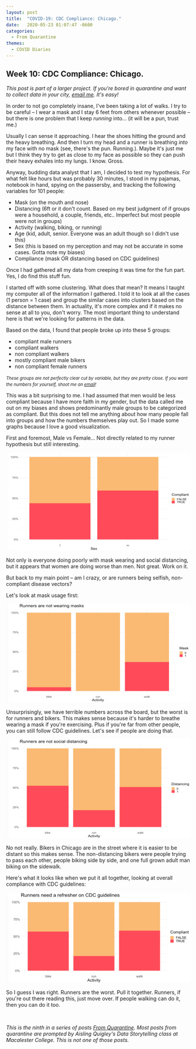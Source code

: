```yaml
---
layout: post
title:  "COVID-19: CDC Compliance: Chicago."
date:   2020-05-23 01:07:47 -0600
categories: 
  - From Quarantine
themes:
  - COVID Diaries
---
```


## Week 10: CDC Compliance: Chicago.

*This post is part of a larger project. If you're bored in quarantine and want to collect data in your city, [email me](mailto:kelsonjuliet@gmail.com?subject=I%20Want%20To%20Collect%20Data).  It's easy!*

In order to not go completely insane, I've been taking a lot of walks.  I try to be careful – I wear a mask and I stay 6 feet from others whenever possible – but there is one problem that I keep *running* into... (it will be a pun, trust me.)

Usually I can sense it approaching.  I hear the shoes hitting the ground and the heavy breathing.  And then I turn my head and a runner is breathing *into* my face with no mask (see, there's the pun.  Running.).  Maybe it's just me but I think they try to get as close to my face as possible so they can push their heavy exhales into my lungs. I know.  Gross.

Anyway, budding data analyst that I am, I decided to test my hypothesis.  For what felt like hours but was probably 30 minutes, I stood in my pajamas, notebook in hand, spying on the passersby, and tracking the following variables for 101 people:

- Mask (on the mouth and nose)
- Distancing (6ft or it don't count. Based on my best judgment of if groups were a household, a couple, friends, etc.. Imperfect but most people were not in groups)
- Activity (walking, biking, or running)
- Age (kid, adult, senior.  Everyone was an adult though so I didn't use this)
- Sex (this is based on my perception and may not be accurate in some cases. Gotta note my biases)
- Compliance (mask OR distancing based on CDC guidelines)

Once I had gathered all my data from creeping it was time for the fun part.  Yes, I do find this stuff fun.

I started off with some clustering.  What does that mean? It means I taught my computer all of the information I gathered. I told it to look at all the cases (1 person = 1 case) and group the similar cases into clusters based on the distance between them.  In actuality, it's more complex and if it makes no sense at all to you, don't worry. The most important thing to understand here is that we're looking for patterns in the data.  

Based on the data, I found that people broke up into these 5 groups:

- compliant male runners 
- compliant walkers
- non compliant walkers
- mostly compliant male bikers
- non compliant female runners

<small> <i> These groups are not perfectly clear cut by variable, but they are pretty close.  If you want the numbers for yourself, shoot me an [email](mailto:kelsonjuliet@gmail.com?subject=I%20Want%20Your%20Data)! </i></small>

This was a bit surprising to me. I had assumed that men would be less compliant because I have more faith in my gender, but the data called me out on my biases and shows predominantly male groups to be categorized as compliant.  But this does not tell me anything about how many people fall into groups and how the numbers themselves play out.  So I made some graphs because I love a good visualization.

First and foremost, Male vs Female... Not directly related to my runner hypothesis but still interesting.

<img src="/assets/images/sex_comp.png" alt="compliance by sex">

Not only is everyone doing poorly with mask wearing and social distancing, but it appears that women are doing worse than men.  Not great. Work on it.

But back to my main point – am I crazy, or are runners being selfish, non-compliant disease vectors?

Let's look at mask usage first:

<img src="/assets/images/activity_mask.png" alt="mask by activity">

Unsurprisingly, we have terrible numbers across the board, but the worst is for runners and bikers.  This makes sense because it's harder to breathe wearing a mask if you're exercising.  Plus if you're far from other people, you can still follow CDC guidelines.  Let's see if people are doing that.

<img src="/assets/images/activity_dist.png" alt="dist by activity">

No not really. Bikers in Chicago are in the street where it is easier to be distant so this makes sense.  The non-distancing bikers were people trying to pass each other, people biking side by side, and one full grown adult man biking on the sidewalk. 

Here's what it looks like when we put it all together, looking at overall compliance with CDC guidelines:

<img src="/assets/images/activity_comp.png" alt="compliance by activity">

So I guess I was right.  Runners are the worst.  Pull it together. Runners, if you're out there reading this, just move over. If people walking can do it, then you can do it too.

<br/>

*This is the ninth in a series of posts [From Quarantine](https://julietkelson.github.io/covid/).  Most posts from quarantine are prompted by Aisling Quigley's Data Storytelling class at Macalester College.  This is not one of those posts.*

